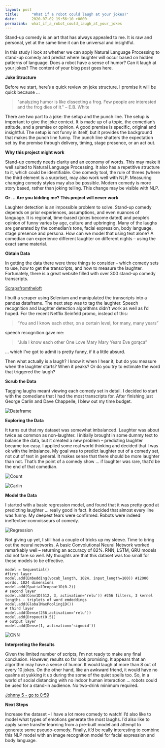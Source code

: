 ```yaml
---
layout: post
title:      "What if a robot could laugh at your jokes?"
date:       2020-07-02 19:56:10 +0000
permalink:  what_if_a_robot_could_laugh_at_your_jokes
---
```



Stand-up comedy is an art that has always appealed to me. It is raw and personal, yet at the same time it can be universal and insightful.

In this study I look at whether we can apply Natural Language Processing to stand-up comedy and predict where laughter will occur based on hidden patterns of language. Does a robot have a sense of humor? Can it laugh at your jokes?
The content of your blog post goes here.

**Joke Structure**

Before we start, here’s a quick review on joke structure. I promise it will be quick because ...

> "analyzing humor is like dissecting a frog. Few people are interested and the frog dies of it." – E.B. White

There are two part to a joke: the setup and the punch line. The setup is important to give the joke context. It is made up of a topic, the comedian’s attitude, and a premise or opinion.  A good premise is specific, original and insightful. The setup is not funny in itself, but it provides the background that makes the punch line funny. The punch line shatters the expectation set by the premise through delivery, timing, stage presence, or an act out.

**Why this project might work**

Stand-up comedy needs clarity and an economy of words. This may make it well suited to Natural Language Processing. It also has a repetitive structure to it, which could be identifiable. One comedy tool, the rule of threes (where the third element is a surprise), may also work well with NLP. Measuring changing comedy styles may also be possible. Modern comedy is more story based, rather than joking telling. This change may be visible with NLP.


**Or ... Are you kidding me? This project will never work**

Laughter detection is an impossible problem to solve. Stand-up comedy depends on prior experiences, assumptions, and even nuances of language. It is regional, time-based (jokes become dated) and people’s opinion of funny varies by age, culture and upbringing. Many of the laughs are generated by the comedian’s tone, facial expression, body language, stage presence and persona. How can we model that using text alone? A comedian can experience different laughter on different nights – using the exact same material. 

**Obtain Data**

In getting the data there were three things to consider – which comedy sets to use, how to get the transcripts, and how to measure the laughter. Fortunately, there is a great website filled with over 300 stand-up comedy transcripts.

[Scrapsfromtheloft]([https://scrapsfromtheloft.com/stand-up-comedy-scripts/)


I built a scraper using Selenium and manipulated the transcripts into a pandas dataframe. The next step was to tag the laughter. Speech recognition and laughter detection algorithms didn’t work as well as I’d hoped. For the recent Netflix Seinfeld promo, instead of this:

> “You and I know each other, on a certain level, for many, many years”

speech recognition gave me:

> “Jula I know each other One Love Mary Mary Years Eve gorąca”

… which I’ve got to admit is pretty funny, if it a little absurd.

Then what actually is a laugh? I know it when I hear it, but do you measure when the laughter starts? When it peaks? Or do you try to estimate the word that triggered the laugh? 


**Scrub the Data**

Tagging laughs meant viewing each comedy set in detail. I decided to start with the comedians that I had the most transcripts for. After finishing just George Carlin and Dave Chappelle, I blew out my time budget.

![Dataframe](https://imgur.com/a/EyAgbIY)

**Exploring the Data**

It turns out that my dataset was somewhat imbalanced. Laughter was about twice as common as non-laughter. I initially brought in some dummy text to balance the data, but it created a new problem – predicting laughter became too easy. I applied some real world thinking and decided that I was ok with the imbalance. My goal was to predict laughter out of a comedy set, not out of text in general. It makes sense that there should be more laughter than not. That’s the point of a comedy show … if laughter was rare, that’d be the end of that comedian. 

![Count](https://imgur.com/08rC6Bu)

![Carlin](https://imgur.com/a/deDrGVg)

**Model the Data**

I started with a basic regression model, and found that it was pretty good at predicting laughter … really good in fact. It decided that almost every line was funny. My deepest fears were confirmed. Robots were indeed ineffective connoisseurs of comedy.

![Regression](https://imgur.com/a/9fjkaeL)

Not giving up yet, I still had a couple of tricks up my sleeve. Time to bring out the neural networks. A basic Convolutional Neural Network worked remarkably well – returning an accuracy of 82%. RNN, LSTM, GRU models did not fare so well. My thoughts are that this dataset was too small for these models to be effective.

```
model = Sequential()
#first layer
model.add(Embedding(vocab_length, 1024, input_length=100)) #12000 words, 1024 dimensions
model.add(SpatialDropout1D(0.2))
# second layer
model.add(Conv1D(512, 3, activation='relu')) #256 filters, 3 kernel lengths - triplets of word emdeddings
model.add(GlobalMaxPooling1D())
# third layer
model.add(Dense(256,activation='relu'))
model.add(Dropout(0.5))
# output layer
model.add(Dense(1, activation='sigmoid'))
```

![CNN](https://imgur.com/a/ZY9NyK8)

**Interpreting the Results**

Given the limited number of scripts, I’m not ready to make any final conclusion. However, results so far look promising. It appears that an algorithm may have a sense of humor. It would laugh at more than 8 out of every 10 jokes. On the other hand, like an awkward friend, it would have no qualms at yukking it up during the some of the quiet spells too. 
So, in a world of social distancing with no indoor human interaction … robots could be used for a stand-in audience. No two-drink minimum required.


[Johnny 5 - go to 0:59](https://www.youtube.com/watch?v=y7wj3bB6OU4)

**Next Steps**

Increase the dataset – I have a lot more comedy to watch! I’d also like to model what types of emotions generate the most laughs. I’d also like to apply some transfer learning from a pre-built model and attempt to generate some pseudo-comedy. Finally, it’d be really interesting to combine this NLP model with an image recognition model for facial expression and body language.

